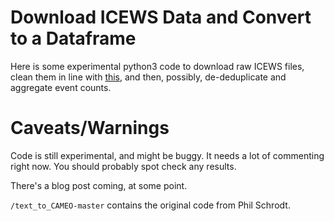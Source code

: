 # Download ICEWS Data and Convert to a Dataframe

Here is some experimental python3 code to download raw ICEWS files, clean them in line with [this](https://github.com/openeventdata/text_to_CAMEO), and then, possibly, de-deduplicate and aggregate event counts.

# Caveats/Warnings

Code is still experimental, and might be buggy. It needs a lot of commenting right now. You should probably spot check any results.

There's a blog post coming, at some point.

`/text_to_CAMEO-master` contains the original code from Phil Schrodt.
